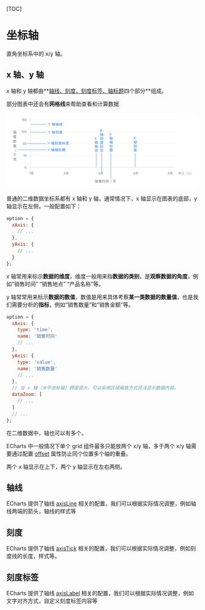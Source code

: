[TOC]

# 坐标轴

直角坐标系中的 x/y 轴。

## x 轴、y 轴

x 轴和 y 轴都由**<u>轴线、刻度、刻度标签、轴标题</u>四个部分**组成。

部分图表中还会有**网格线**来帮助查看和计算数据

![img](../imgs/charts_axis_img02.jpg)

普通的二维数据坐标系都有 x 轴和 y 轴，通常情况下，x 轴显示在图表的底部，y 轴显示在左侧，一般配置如下：

```js
option = {
  xAxis: {
    // ...
  },
  yAxis: {
    // ...
  }
};
```

x 轴常用来标示**数据的维度**，维度一般用来指**数据的类别**，是**观察数据的角度**，例如“销售时间” “销售地点” “产品名称”等。

y 轴常常用来标示**数据的数值**，数值是用来具体考察**某一类数据的数量值**，也是我们需要分析的**指标**，例如“销售数量”和“销售金额”等。

```js
option = {
  xAxis: {
    type: 'time',
    name: '销售时间'
    // ...
  },
  yAxis: {
    type: 'value',
    name: '销售数量'
    // ...
  },
  // 当 x 轴（水平坐标轴）跨度很大，可以采用区域缩放方式灵活显示数据内容。
  dataZoom: [
    // ...
  ]
  // ...
};
```



在二维数据中，轴也可以有多个。

ECharts 中一般情况下单个 grid 组件最多只能放两个 x/y 轴，多于两个 x/y 轴需要通过配置 [offset](https://echarts.apache.org/option.html#xAxis.offset) 属性防止同个位置多个轴的重叠。

两个 x 轴显示在上下，两个 y 轴显示在左右两侧。



## 轴线

ECharts 提供了轴线 [axisLine](https://echarts.apache.org/option.html#xAxis.axisLine) 相关的配置，我们可以根据实际情况调整，例如轴线两端的箭头，轴线的样式等

## 刻度

ECharts 提供了轴线 [axisTick](https://echarts.apache.org/option.html#xAxis.axisTick) 相关的配置，我们可以根据实际情况调整，例如刻度线的长度，样式等。

## 刻度标签

ECharts 提供了轴线 [axisLabel](https://echarts.apache.org/option.html#xAxis.axisLabel) 相关的配置，我们可以根据实际情况调整，例如文字对齐方式，自定义刻度标签内容等